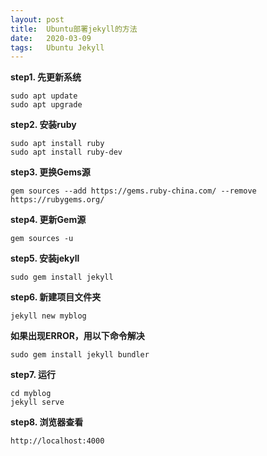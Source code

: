 ```yaml
---
layout: post
title:  Ubuntu部署jekyll的方法
date:   2020-03-09
tags:   Ubuntu Jekyll
---
```


**step1. 先更新系统**

```
sudo apt update
sudo apt upgrade
```

**step2. 安装ruby**

```
sudo apt install ruby
sudo apt install ruby-dev
```

**step3. 更换Gems源**

```
gem sources --add https://gems.ruby-china.com/ --remove https://rubygems.org/
```

**step4. 更新Gem源**

```
gem sources -u
```

**step5. 安装jekyll**

```
sudo gem install jekyll
```

**step6. 新建项目文件夹**

```
jekyll new myblog
```

**如果出现ERROR，用以下命令解决**

```
sudo gem install jekyll bundler
```

**step7. 运行**

```
cd myblog
jekyll serve
```

**step8. 浏览器查看**

```
http://localhost:4000
```

